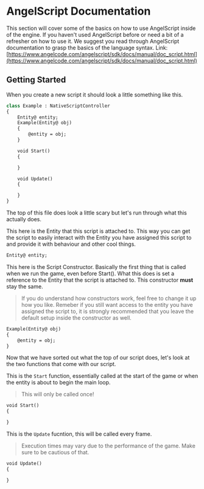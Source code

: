 # **AngelScript Documentation**

This section will cover some of the basics on how to use AngelScript inside of the engine.
If you haven't used AngelScript before or need a bit of a refresher on how to use it. We 
suggest you read through AngelScript documentation to grasp the basics of the language
syntax.
Link: [https://www.angelcode.com/angelscript/sdk/docs/manual/doc_script.html](https://www.angelcode.com/angelscript/sdk/docs/manual/doc_script.html)

## **Getting Started**

When you create a new script it should look a little something like this.

```ml
class Example : NativeScriptController
{
    Entity@ entity;
    Example(Entity@ obj)
    {
        @entity = obj;
    }

    void Start()
    {

    }

    void Update()
    {

    }
}
```
The top of this file does look a little scary but let's run through what this actually does.

This here is the Entity that this script is attached to. This way you can get the script to easily
interact with the Entity you have assigned this script to and provide it with behaviour and other
cool things.

```ml
Entity@ entity;
```
This here is the Script Constructor. Basically the first thing that is called when we run the game, even before
Start(). What this does is set a reference to the Entity that the script is attached to. This constructor **must**
stay the same.
> If you do understand how constructors work, feel free to change it up how you like. Remeber if you still want
> access to the entity you have assigned the script to, it is strongly recommended that you leave the default setup
> inside the constructor as well.

```ml
Example(Entity@ obj)
{
    @entity = obj;
}
```

Now that we have sorted out what the top of our script does, let's look at the two functions that come with our script.

This is the `Start` function, essentially called at the start of the game or when the entity is about to begin the main loop.
> This will only be called once!
```ml
void Start()
{

}
```

This is the `Update` fucntion, this will be called every frame.
> Execution times may vary due to the performance of the game. Make sure to be cautious of that.
```ml
void Update()
{

}
```
